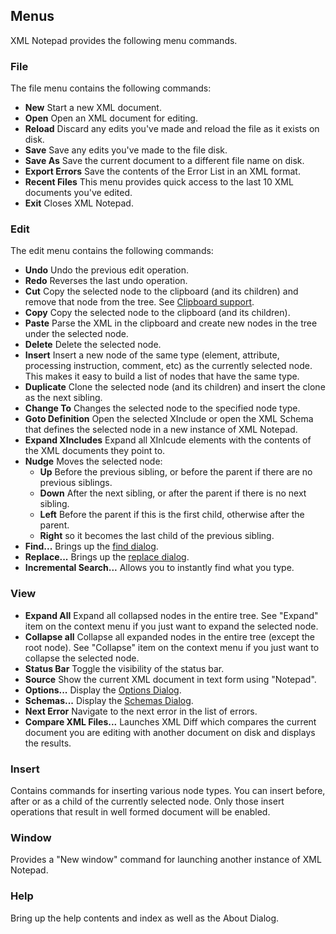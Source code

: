 
## Menus
XML Notepad provides the following menu commands.

### File
The file menu contains the following commands:

- **New** Start a new XML document.
- **Open** Open an XML document for editing.
- **Reload** Discard any edits you've made and reload the file as it exists on disk.
- **Save** Save any edits you've made to the file disk.
- **Save As** Save the current document to a different file name on disk.
- **Export Errors** Save the contents of the Error List in an XML format.
- **Recent Files** This menu provides quick access to the last 10 XML documents you've edited.
- **Exit** Closes XML Notepad.

### Edit
The edit menu contains the following commands:

- **Undo** Undo the previous edit operation.
- **Redo** Reverses the last undo operation.
- **Cut** Copy the selected node to the clipboard (and its children) and remove that node from the tree. See [Clipboard support](clipboard.md).
- **Copy** Copy the selected node to the clipboard (and its children).
- **Paste** Parse the XML in the clipboard and create new nodes in the tree under the selected node.
- **Delete** Delete the selected node.
- **Insert** Insert a new node of the same type (element, attribute, processing instruction, comment, etc) as the currently selected node.  This makes it easy to build a list of nodes that have the same type.
- **Duplicate** Clone the selected node (and its children) and insert the clone as the next sibling.
- **Change To** Changes the selected node to the specified node type.
- **Goto Definition** Open the selected XInclude or open the XML Schema that defines the selected node in a new instance of XML Notepad.
- **Expand XIncludes** Expand all XInlcude elements with the contents of the XML documents they point to.
- **Nudge** Moves the selected node:
    - **Up**     Before the previous sibling, or before the parent if there are no previous siblings.
    - **Down**     After the next sibling, or after the parent if there is no next sibling.
    - **Left**     Before the parent if this is the first child, otherwise after the parent.
    - **Right** so it becomes the last child of the previous sibling.
- **Find...** Brings up the [find dialog](find.md).
- **Replace...** Brings up the [replace dialog](find.md).
- **Incremental Search...** Allows you to instantly find what you type.

### View

- **Expand All** Expand all collapsed nodes in the entire tree. See "Expand" item on the context menu if you just want to expand the selected node.
- **Collapse all** Collapse all expanded nodes in the entire tree (except the root node). See "Collapse" item on the context menu if you just want to collapse the selected node.
- **Status Bar** Toggle the visibility of the status bar.
- **Source** Show the current XML document in text form using "Notepad".
- **Options...** Display the [Options Dialog](options.md).
- **Schemas...** Display the [Schemas Dialog](schemas.md).
- **Next Error** Navigate to the next error in the list of errors.
- **Compare XML Files...** Launches XML Diff which compares the current document you are editing with another document on disk and displays the results.

### Insert
Contains commands for inserting various node types. You can insert before, after or as a child of the currently selected node. Only those insert operations that result in well formed document will be enabled.

### Window
Provides a "New window" command for launching another instance of XML Notepad.

### Help
Bring up the help contents and index as well as the About Dialog.